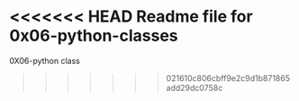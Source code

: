 <<<<<<< HEAD
Readme file for 0x06-python-classes
=======
0X06-python class
>>>>>>> 021610c806cbff9e2c9d1b871865add29dc0758c
